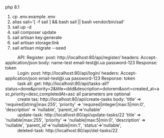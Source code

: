 php 8.1
1. cp .env.example .env
2. alias sail='[ -f sail ] && bash sail || bash vendor/bin/sail'
3. sail up -d
4. sail composer update
5. sail artisan key:generate
6. sail artisan storage:link
7. sail artisan migrate --seed

<div style="text-indent: 40px;">
API:
    Register:
        post: http://localhost:80/api/register/
        headers: Accept-application/json
        body: name-test         
              email-test@i.ua
              password-123  
        Response: token
</div>
<div style="text-indent: 40px;">
    Login:
        post: http://localhost:80/api/login/
        headers: Accept-application/json
        email-test@i.ua
        password-123  
        Response: token
</div>
<div style="text-indent: 40px;">
    task all:
        get: http://localhost:80/api/tasks-all?status=done&priority=2&title=ddd&description=dolorem&sort=created_at=asc,priority=desc,completedAt=asc
        all parameters are optional
</div>
<div style="text-indent: 40px;">
    create tas:
        http://localhost:80/api/create-tasks
        body:
            'title' => 'required|string|max:255',
            'priority' => 'required|integer|max:5|min:0',
            'description' => 'nullable',
            'parent_id'=>'nullable'
</div>
<div style="text-indent: 40px;">       
    update-task:
         http://localhost:80/api/update-tasks/22
        'title' => 'nullable|max:255',
        'priority' => 'nullable|max:5|min:0',
        'description' => 'nullable',
        'parent_id'=>'nullable|min:1',
        'status'=>'nullable',
</div>
<div style="text-indent: 40px;">
    deleted-task:
        http://localhost:80/api/del-tasks/22

</div>
